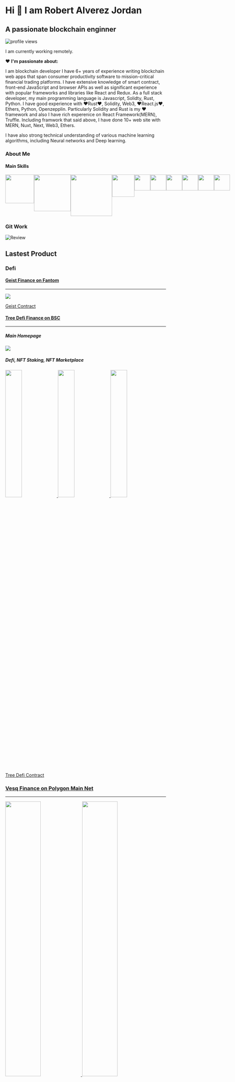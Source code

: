 # Hi 👋 I am Robert Alverez Jordan
## A passionate blockchain enginner
![profile views](./doc/profileview.svg)

I am currently working remotely.

❤️ **I'm passionate about:**

I am blockchain developer
 I have 6+ years of experience writing blockchain web apps that span consumer productivity software to mission-critical financial trading platforms. I have extensive knowledge of smart contract, front-end JavaScript and browser APIs as well as significant experience with popular frameworks and libraries like React and Redux. As a full stack developer, my main programming language is Javascript, Solidty, Rust, Python. I have good experience with ❤️Rust❤️, Solidity, Web3, ❤️React.js❤️, Ethers, Python, Openzepplin. Particularly Solidity and Rust is my ❤️ framework and also I have rich experenice on React Framework(MERN), Truffle. Including framwork that said above, I have done 10+ web site with MERN, Nuxt, Next, Web3, Ethers.

I have also strong technical understanding of various machine learning algorithms, including Neural networks and Deep learning.

### About Me
#### Main Skills
<div style='display: flex; '>
<img src='./doc/rust.png' width='90'>
<img src='./doc/solidity.png' width='115'>
<img src='./doc/moralis.png' width='130'>
<img src='./doc/thegraph.png' width='70'>
<img src='./doc/web3.webp' width='50'>
<img src='./doc/react.svg' width='50'>
<img src='./doc/aws.svg' width='50'>
<img src='./doc/js.svg' width='50'>
<img src='./doc/mongodb.svg' width='50'>
<img src='./doc/mysql.svg' width='50'>
</div>


### Git Work
![Review](./doc/review.svg)

## Lastest Product
### Defi
#### [Geist Finance on Fantom](https://geist.finance/)
---
<a href='https://geist.finance/markets' target='_blank'>
<img src='./project/geist_finance.png'></img>
</a>

[Geist Contract](https://github.com/goldenstar111/Geist-Finance-Contracts)


#### [Tree Defi Finance on BSC](https://treedefi.com/)
---
##### Main Homepage
<a href='https://app.treedefi.com/' target='_blank'>
<img src='./project/treedefi.png'></img>
</a>

##### Defi, NFT Staking, NFT Marketplace
<a href='https://dex.treedefi.com/' target='_blank'>
<img src='./project/treedefi_dex.png' width='32%'></img>
</a>
<a href='https://nft.treedefi.com/' target='_blank'>
<img src='./project/treedefi_marketplace.png' width='32%'></img>
</a>
<a href='https://nft.treedefi.com/merchandise' target='_blank'>
<img src='./project/treedefi_nftstaking.png' width='32%'></img>
</a>

[Tree Defi Contract](https://github.com/goldenstar111/treedefi-contracts)


### [Vesq Finance on Polygon Main Net](https://vesq.io)
---
<a href='https://vesq.io' target='_blank'>
<img src='./project/vesq_home.png' width='47%'></img>
</a>
<a href='https://app.vesq.io' target='_blank'>
<img src='./project/vesq_stake.png' width='47%'></img>
</a>

[Vesq Finance Frontend - React-web3](https://github.com/goldenstar111/VESQ-DAO)

### [Blockchain Domain Name Service on Fantom](https://fantomdomains.io/)
---
#### [FNS](https://fantomdomains.io/)
<a href='https://fantomnameservice.netlify.app/' target='_blank'>
<img src='./project/fns_home.png' width='47%'></img>
</a>
<a href='https://fantomnameservice.netlify.app/search/aaa' target='_blank'>
<img src='./project/fns_search.png' width='47%'></img>
</a>

- [FNS Contract](https://github.com/goldenstar111/FNS-Contract)
- [FNS Subgraph](https://github.com/goldenstar111/FNS-Subgraph)
- [FNS Metadata Service Backend](https://github.com/goldenstar111/Fns-Metadata-Service-Backend)
- [FNS Main Frontend](https://github.com/goldenstar111/FNS-App-Frontend)
- [FNS Deployed Subgraph](https://thegraph.com/hosted-service/subgraph/goldenstar111/fnsindexer)
- [FNS Deployed Contract](https://ftmscan.com/address/0x5BE3c31449306e15B6bc29065Efc4CdCa47C10C8#code)


### [EggPlant NFT Mint on Ethereum](https://eggplantnftmint.netlify.app/)
---
<a href='https://eggplantnftmint.netlify.app/'>
<img src='./project/eggplant_mint.png'></img>
</a>

- [NFT Contract](https://rinkeby.etherscan.io/address/0x5098016A35851F6115816863f436dc3e85d999ED#code)
- [Main Mint Frontend](https://github.com/goldenstar111/EggPlant-NFT-Mint-App)

### [Scorpfion Dragon NFT Marketplace on BSC](https://scorpfionnft.netlify.app/)
---
<a href='https://scorpfionnft.netlify.app/'>
<img src='./project/scorpfion_nftmarketplace.png'></img>
</a>

- [Marketplace Contract](https://github.com/goldenstar111/Scorpfion-NFT-Contract)
- [Marketplace Subgraph]()
- [Marketplace Backend](https://github.com/goldenstar111/Scorpfion-NFT-Marketplace-on-BSC/tree/main/backend)
- [Marketplace indexer]()
- [Marketplace Main Frontend](https://github.com/goldenstar111/Scorpfion-NFT-Marketplace-on-BSC/tree/main/frontend)


### Staking
#### [Bonsai NFT Staking](https://bonsaidefi.netlify.app/)
---
<a href='https://bonsaidefi.netlify.app/'>
<img src='./project/bonsai_nftstaking.png'></img>
</a>

- [Src](https://github.com/goldenstar111/Bonsai-NFT-Staking-App)
- [Deployed Satking Contract](https://github.com/goldenstar111/Bonsai-NFT-Staking-Contract)

#### [Satin Token Staking on BSC](https://satintoken.com/)
---
<a href='https://satintoken.com/'>
<img src='./project/satin_home.png' width='48%'></img>
</a>
<a href='https://satinsafe.space/'>
<img src='./project/satin_staking.png' width='48%'></img>
</a>

- [Src](https://github.com/goldenstar111/Satin-Staking-on-BSC)
- [Deployed Satking Contract](https://bscscan.com/address/0x66EDd71A2b816964b77351e25aD456dC50aEea42#code)

#### [Avax Fomo Staking on Avax Chain](https://avaxfomo.netlify.app/)
---
<a href='https://avaxfomo.netlify.app/'>
<img src='./project/avax_staking.png'></img>
</a>

- [Deployed Satking Contract](https://testnet.snowtrace.io/address/0xa7557a35fd52cd6b09ec71db2e3bfd76b5455a9c)

#### [MMX Staking on Harmony Chain]()
---
<a href='https://stakemmx.herokuapp.com/'>
<img src='./project/mmx_staking.png'></img>
</a>

- [Deployed Satking Contract](https://explorer.harmony.one/address/0xe908142aeb76358abd0d0d0f62ee7ed982be1c75?activeTab=7)

### Presale Site
#### [Atari Token Presale](https://atarichain.com/)
---
<a href='https://defi.atarichain.com/'>
<img src='./project/atari_presale.png'></img>
</a>

- [Contract Address](https://etherscan.io/address/0x1afebf01f5ee7195c7044939e20e2fac6a60b18f#code)

#### [Benoit Token Presale](http://followupcoinpresale.com/)
---
<a href='http://followupcoinpresale.com/'>
<img src='./project/benoit_presale.png'></img>
</a>

- [Src](https://github.com/goldenstar111/FollowUpCoin-Presale)
- [Contract Address](https://bscscan.com/address/0x8e35826b6B94D1Eb418Ff02415Db4c2A65a0bcBE#code)

### Blockchain Bot
---
- [Flashloan Arbitrage Bot](https://github.com/goldenstar111/Arbitrage-Bot-Between-Uniswap-and-Sushiswap)
- [Coin AddLiquidity Frontrun Attack Bot](https://github.com/goldenstar111/Sandwitch-Bot-on-Eth-Python)
- [Sandwich Bot](https://github.com/goldenstar111/Sandwitch-Bot-on-Eth-Python)
- [Pancake Prediction Betting Bot](https://github.com/goldenstar111/Prediction-Betting-Bot)
- [PinkSale Trending Bot](https://github.com/goldenstar111/PinkSale-Trending-Bot)
- [Sniper Bot](https://github.com/goldenstar111/BSC-Mempool-Sniper-Bot)
- [NFT Rarity Sniper Bot on Opensea](https://github.com/goldenstar111/NFT-Sniper-bot)
- [Frontrun Attack Bot](https://github.com/goldenstar111/Pancakeswap-Frontrun-JS-Script)

### Contact Me
#### Social Link
<div style='display: flex; '>
<img src='./doc/linkedin.png' width='90' title='+12098134202'>
<img src='./doc/twitter.png' width='100' title='+12098134202'>
</div>

#### Telecommunication
<div style='display: flex; '>
<a href='mailto:+12098134202' target='_blank' width='100'>
<img src='./doc/phone.svg' width='100' title='+12098134202'>
</a>
<a href='mailto:jordanrobert443@gmail.com' target='_blank' width='100'>
<img src='./doc/mail.svg' width='100' title='jordanrobert443@gmail.com'>
</a>
<a href='https://join.skype.com/invite/NffEWcmhlBAM' target='_blank' width='100'>
<img src='./doc/skype.svg' width='100' title='live:.cid.fd8ced07bdabb2c3'>
</a>
<a href='https://t.me/@goldenstar11111' target='_blank' width='100'>
<img src='./doc/telegram.svg' width='132' title='goldenstar11111'>
</a>
<a href='https://discordapp.com/users/CryptoSuper#4847' target='_blank' width='100'>
<img src='./doc/discord.svg' width='118' title='CryptoSuper#4847'>
</a>
<a href='https://wa.me/12098134202' target='_blank' width='100'>
<img src='./doc/whatsapp.png' width='100' title='+12098134202'>
</a>
</div>

<!--
**goldenstar111/goldenstar111** is a ✨ _special_ ✨ repository because its `README.md` (this file) appears on your GitHub profile.

Here are some ideas to get you started:

- 🔭 I’m currently working on ...
- 🌱 I’m currently learning ...
- 👯 I’m looking to collaborate on ...
- 🤔 I’m looking for help with ...
- 💬 Ask me about ...
- 📫 How to reach me: ...
- 😄 Pronouns: ...
- ⚡ Fun fact: ...
-->
